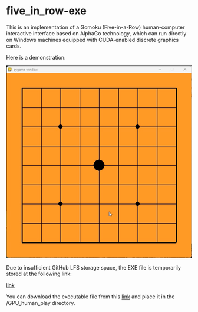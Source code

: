 # five_in_row-exe

This is an implementation of a Gomoku (Five-in-a-Row) human-computer interactive interface based on AlphaGo technology, which can run directly on Windows machines equipped with CUDA-enabled discrete graphics cards.

Here is a demonstration:

![five.gif](assets/five.gif)

Due to insufficient GitHub LFS storage space, the EXE file is temporarily stored at the following link:

[link](https://pan.quark.cn/s/977f475f9fa4)

You can download the executable file from this [link](https://pan.quark.cn/s/977f475f9fa4) and place it in the /GPU_human_play directory.
